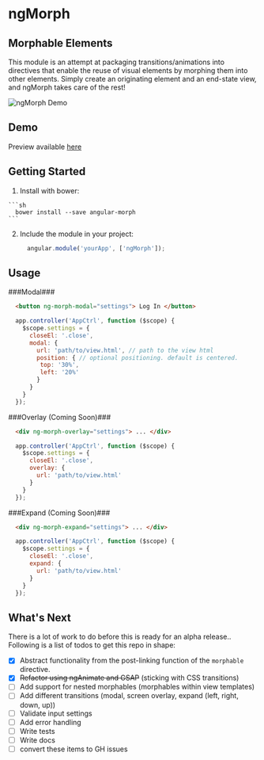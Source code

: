 # ngMorph #
 
## Morphable Elements ##
This module is an attempt at packaging transitions/animations into directives that enable the reuse of visual elements by morphing them into other elements. Simply create an originating element and an end-state view, and ngMorph takes care of the rest!

![ngMorph Demo](http://imgur.com/MT9CwbV.gif)

## Demo ##
Preview available [here](http://jimobrien.github.io/ngMorph/)

## Getting Started ##
  1. Install with bower:
 
    ```sh
      bower install --save angular-morph
    ```

  2. Include the module in your project: 
  
      ```js
        angular.module('yourApp', ['ngMorph']);
      ```

## Usage ##


###Modal###

 ```html
   <button ng-morph-modal="settings"> Log In </button>
 ```
 
 ```js
   app.controller('AppCtrl', function ($scope) {
     $scope.settings = {
       closeEl: '.close',
       modal: {
         url: 'path/to/view.html', // path to the view html
         position: { // optional positioning. default is centered.
          top: '30%',
          left: '20%'
         }
       }
     }
   });
 ```
 


###Overlay (Coming Soon)###

 ```html
   <div ng-morph-overlay="settings"> ... </div>
 ```
 
 ```js
   app.controller('AppCtrl', function ($scope) {
     $scope.settings = {
       closeEl: '.close',
       overlay: {
         url: 'path/to/view.html'
       }
     }
   });
 ```
 
 
 
###Expand (Coming Soon)###
 
 ```html
   <div ng-morph-expand="settings"> ... </div>
 ```
 
 ```js
   app.controller('AppCtrl', function ($scope) {
     $scope.settings = {
       closeEl: '.close',
       expand: {
         url: 'path/to/view.html'
       }
     }
   });
 ```



## What's Next ##

There is a lot of work to do before this is ready for an alpha release.. Following is a list of todos to get this repo in shape:

  - [X] Abstract functionality from the post-linking function of the `morphable` directive.
  - [X] ~~Refactor using ngAnimate and GSAP~~ (sticking with CSS transitions)
  - [ ] Add support for nested morphables (morphables within view templates)
  - [ ] Add different transitions (modal, screen overlay, expand (left, right, down, up))
  - [ ] Validate input settings
  - [ ] Add error handling
  - [ ] Write tests
  - [ ] Write docs
  - [ ] convert these items to GH issues
